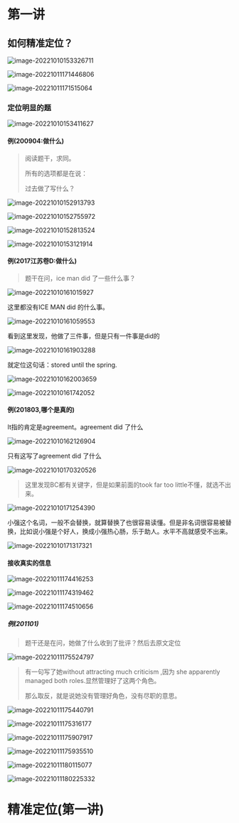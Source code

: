 # 第一讲



## 如何精准定位？

![image-20221010153326711](D:\ALQF\Typora图片\image-20221010153326711.png)

![image-20221011171446806](D:\ALQF\Typora图片\image-20221011171446806.png)

![image-20221011171515064](D:\ALQF\Typora图片\image-20221011171515064.png)

### 定位明显的题

![image-20221010153411627](D:\ALQF\Typora图片\image-20221010153411627.png)

#### 例(200904:做什么)

> 阅读题干，求同。
>
> 所有的选项都是在说：
>
> 过去做了写什么？

![image-20221010152913793](D:\ALQF\Typora图片\image-20221010152913793.png)

![image-20221010152755972](D:\ALQF\Typora图片\image-20221010152755972.png)

![image-20221010152813524](D:\ALQF\Typora图片\image-20221010152813524.png)

![image-20221010153121914](D:\ALQF\Typora图片\image-20221010153121914.png)

#### 例(2017江苏卷D:做什么)

> 题干在问，ice man did 了一些什么事？

![image-20221010161015927](D:\ALQF\Typora图片\image-20221010161015927.png)

这里都没有ICE MAN did 的什么事。

![image-20221010161059553](D:\ALQF\Typora图片\image-20221010161059553.png)

看到这里发现，他做了三件事，但是只有一件事是did的

![image-20221010161903288](D:\ALQF\Typora图片\image-20221010161903288.png)

就定位这句话：stored until the spring.

![image-20221010162003659](D:\ALQF\Typora图片\image-20221010162003659.png)

![image-20221010161742052](D:\ALQF\Typora图片\image-20221010161742052.png)

#### 例(201803,哪个是真的)

It指的肯定是agreement。agreement did 了什么

![image-20221010162126904](D:\ALQF\Typora图片\image-20221010162126904.png)

只有这写了agreement did 了什么

![image-20221010170320526](D:\ALQF\Typora图片\image-20221010170320526.png)

>  这里发现BC都有关键字，但是如果前面的took far too little不懂，就选不出来。



![image-20221010171254390](D:\ALQF\Typora图片\image-20221010171254390.png)

小强这个名词，一般不会替换，就算替换了也很容易读懂。但是非名词很容易被替换，比如说小强是个好人，换成小强热心肠，乐于助人。水平不高就感受不出来。

![image-20221010171317321](D:\ALQF\Typora图片\image-20221010171317321.png)

#### 接收真实的信息

![image-20221011174416253](D:\ALQF\Typora图片\image-20221011174416253.png)

![image-20221011174319462](D:\ALQF\Typora图片\image-20221011174319462.png)

![image-20221011174510656](D:\ALQF\Typora图片\image-20221011174510656.png)

##### 例(201101)

> 题干还是在问，她做了什么收到了批评？然后去原文定位

![image-20221011175524797](D:\ALQF\Typora图片\image-20221011175524797.png)

> 有一句写了她without attracting much criticism ,因为 she apparently managed both roles.显然管理好了这两个角色。
>
> 那么取反，就是说她没有管理好角色，没有尽职的意思。

![image-20221011175440791](D:\ALQF\Typora图片\image-20221011175440791.png)

![image-20221011175316177](D:\ALQF\Typora图片\image-20221011175316177.png)

![image-20221011175907917](D:\ALQF\Typora图片\image-20221011175907917.png)

![image-20221011175935510](D:\ALQF\Typora图片\image-20221011175935510.png)

![image-20221011180115077](D:\ALQF\Typora图片\image-20221011180115077.png)

![image-20221011180225332](D:\ALQF\Typora图片\image-20221011180225332.png)

# 精准定位(第一讲)